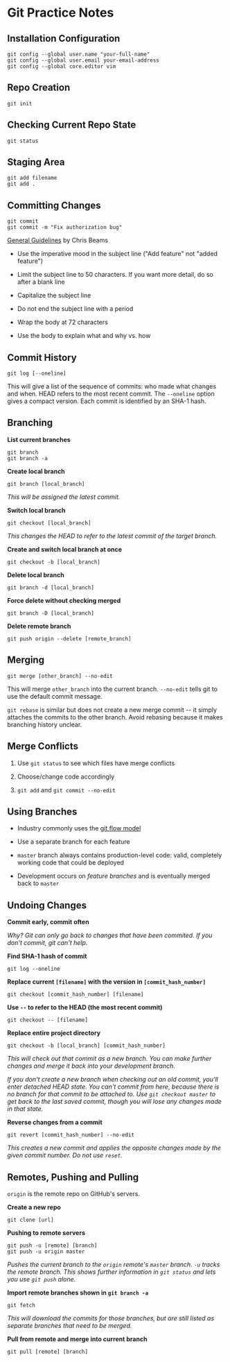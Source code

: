 Git Practice Notes
==================

Installation Configuration
--------------------------

    git config --global user.name "your-full-name"
    git config --global user.email your-email-address
    git config --global core.editor vim


Repo Creation
-------------

    git init

Checking Current Repo State
---------------------------

    git status

Staging Area
------------

    git add filename
    git add .

Committing Changes
------------------

    git commit 
    git commit -m "Fix authorization bug"

[General Guidelines](http://chris.beams.io/posts/git-commit/) by Chris Beams

* Use the imperative mood in the subject line ("Add feature" not "added feature")

* Limit the subject line to 50 characters. If you want more detail, do so after a blank line

* Capitalize the subject line

* Do not end the subject line with a period

* Wrap the body at 72 characters

* Use the body to explain what and why vs. how

Commit History
--------------

    git log [--oneline]

This will give a list of the sequence of commits: who made what changes and when. HEAD refers to the most recent commit. The `--oneline` option gives a compact version. Each commit is identified by an SHA-1 hash.

Branching
---------

__List current branches__

    git branch
    git branch -a

__Create local branch__

    git branch [local_branch]

_This will be assigned the latest commit._

__Switch local branch__ 

    git checkout [local_branch]

_This changes the HEAD to refer to the latest commit of the target branch._

__Create and switch local branch at once__

    git checkout -b [local_branch]

__Delete local branch__

    git branch -d [local_branch]

__Force delete without checking merged__

    git branch -D [local_branch]

__Delete remote branch__

    git push origin --delete [remote_branch]

Merging
-------

    git merge [other_branch] --no-edit

This will merge `other_branch` into the current branch. `--no-edit` tells git to use the default commit message.

`git rebase` is similar but does not create a new merge commit -- it simply attaches the commits to the other branch. Avoid rebasing because it makes branching history unclear.

Merge Conflicts
---------------

1. Use `git status` to see which files have merge conflicts

2. Choose/change code accordingly

3. `git add` and `git commit --no-edit`

Using Branches
--------------

* Industry commonly uses the [git flow model](http://nvie.com/posts/a-successful-git-branching-model/)

* Use a separate branch for each feature

* `master` branch always contains production-level code: valid, completely working code that could be deployed

* Development occurs on _feature branches_ and is eventually merged back to `master`

Undoing Changes
---------------

__Commit early, commit often__

_Why? Git can only go back to changes that have been commited. If you don't commit, git can't help._

__Find SHA-1 hash of commit__

    git log --oneline

__Replace current `[filename]` with the version in `[commit_hash_number]`__

    git checkout [commit_hash_number] [filename]

__Use `--` to refer to the HEAD (the most recent commit)__

    git checkout -- [filename]

__Replace entire project directory__

    git checkout -b [local_branch] [commit_hash_number]

_This will check out that commit as a new branch. You can make further changes and merge it back into your development branch._

_If you don't create a new branch when checking out an old commit, you'll enter detached HEAD state. You can't commit from here, because there is no branch for that commit to be attached to.  Use `git checkout master` to get back to the last saved commit, though you will lose any changes made in that state._

__Reverse changes from a commit__

    git revert [commit_hash_number] --no-edit

_This creates a new commit and applies the opposite changes made by the given commit number. Do not use `reset`._

Remotes, Pushing and Pulling
----------------------------
`origin` is the remote repo on GitHub's servers.

__Create a new repo__ 

    git clone [url]

__Pushing to remote servers__

    git push -u [remote] [branch]
    git push -u origin master

_Pushes the current branch to the `origin` remote's `master` branch. `-u` tracks the remote branch. This shows further information in `git status` and lets you use `git push` alone._

__Import remote branches shown in `git branch -a`__

    git fetch

_This will download the commits for those branches, but are still listed as separate branches that need to be merged._

__Pull from remote and merge into current branch__

    git pull [remote] [branch]
